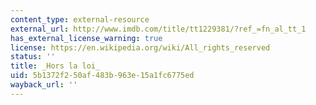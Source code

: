 ```yaml
---
content_type: external-resource
external_url: http://www.imdb.com/title/tt1229381/?ref_=fn_al_tt_1
has_external_license_warning: true
license: https://en.wikipedia.org/wiki/All_rights_reserved
status: ''
title: _Hors la loi_
uid: 5b1372f2-50af-483b-963e-15a1fc6775ed
wayback_url: ''
---
```

